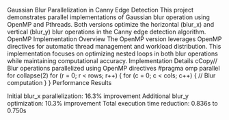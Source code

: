 Gaussian Blur Parallelization in Canny Edge Detection
This project demonstrates parallel implementations of Gaussian blur operation using OpenMP and Pthreads. Both versions optimize the horizontal (blur_x) and vertical (blur_y) blur operations in the Canny edge detection algorithm.
OpenMP Implementation
Overview
The OpenMP version leverages OpenMP directives for automatic thread management and workload distribution. This implementation focuses on optimizing nested loops in both blur operations while maintaining computational accuracy.
Implementation Details
cCopy// Blur operations parallelized using OpenMP directives
#pragma omp parallel for collapse(2)
for (r = 0; r < rows; r++) {
    for (c = 0; c < cols; c++) {
        // Blur computation
    }
}
Performance Results

Initial blur_x parallelization: 16.3% improvement
Additional blur_y optimization: 10.3% improvement
Total execution time reduction: 0.836s to 0.750s
